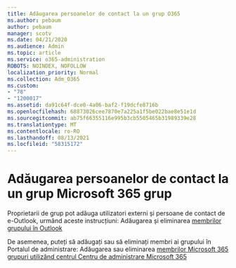 ```yaml
---
title: Adăugarea persoanelor de contact la un grup O365
ms.author: pebaum
author: pebaum
manager: scotv
ms.date: 04/21/2020
ms.audience: Admin
ms.topic: article
ms.service: o365-administration
ROBOTS: NOINDEX, NOFOLLOW
localization_priority: Normal
ms.collection: Adm_O365
ms.custom:
- "78"
- "1200017"
ms.assetid: da91c64f-dce0-4a06-baf2-f19dcfe8716b
ms.openlocfilehash: 68873026cee7870e7a225a1f5be022bae8e51e1d
ms.sourcegitcommit: ab75f66355116e995b3cb5505465b31989339e28
ms.translationtype: MT
ms.contentlocale: ro-RO
ms.lasthandoff: 08/13/2021
ms.locfileid: "58315172"
---
```

# <a name="add-contacts-to-a-microsoft-365-group"></a>Adăugarea persoanelor de contact la un grup Microsoft 365 grup

Proprietarii de grup pot adăuga utilizatori externi și persoane de contact de e-Outlook, urmând aceste instrucțiuni: Adăugarea și eliminarea [membrilor grupului în Outlook](https://support.office.com/article/3b650f4a-5c9b-4f94-a1bb-0cca4b1091de?wt.mc_id=add_contacts_group.aspx)
  
De asemenea, puteți să adăugați sau să eliminați membri ai grupului în Portalul de administrare: Adăugarea sau eliminarea [membrilor Microsoft 365 grupuri utilizând centrul Centru de administrare Microsoft 365](https://docs.microsoft.com/microsoft-365/admin/create-groups/add-or-remove-members-from-groups)